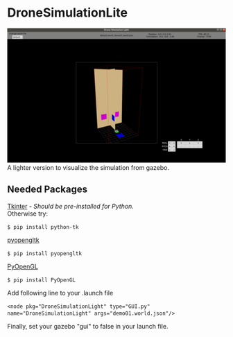 # DroneSimulationLite
![](https://github.com/ilianc/DroneSimulationLight/blob/master/src/scripts/DroneSimulationLight2.png)
A lighter version to visualize the simulation from gazebo. 
## Needed Packages
[Tkinter](https://riptutorial.com/tkinter/example/3206/installation-or-setup) -
*Should be pre-installed for Python.*<br/>
Otherwise try: <br/>
```
$ pip install python-tk
```
[pyopengltk](https://riptutorial.com/tkinter/example/3206/installation-or-setup)<br/>
```
$ pip install pyopengltk
```
[PyOpenGL](https://stackabuse.com/brief-introduction-to-opengl-in-python-with-pyopengl/)<br/>
```
$ pip install PyOpenGL
```
Add following line to your .launch file
```
<node pkg="DroneSimulationLight" type="GUI.py" name="DroneSimulationLight" args="demo01.world.json"/>
```
Finally, set your gazebo "gui" to false in your launch file. 
